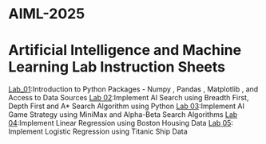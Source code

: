 # AIML-2025
# Artificial Intelligence and Machine Learning Lab Instruction Sheets
[Lab_01](https://github.com/goliharini19/AIML-2025/blob/main/lab%2001.ipynb):Introduction to Python Packages - Numpy , Pandas , Matplotlib , and Access to Data Sources
[Lab 02](https://github.com/goliharini19/AIML-2025/blob/main/Lab%2002.ipynb):Implement AI Search using Breadth First, Depth First and A* Search Algorithm using Python
[Lab 03](https://github.com/goliharini19/AIML-2025/blob/main/Lab03.ipynb):Implement AI Game Strategy using MiniMax and Alpha-Beta Search Algorithms
[Lab 04](https://github.com/goliharini19/AIML-2025/blob/main/Lab%2004.ipynb):Implement Linear Regression using Boston Housing Data
[Lab 05](https://github.com/goliharini19/AIML-2025/blob/main/Lab_05.ipynb): Implement Logistic Regression using Titanic Ship Data
